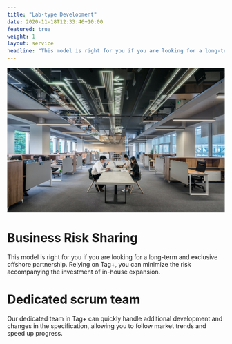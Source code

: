 ```yaml
---
title: "Lab-type Development"
date: 2020-11-18T12:33:46+10:00
featured: true
weight: 1
layout: service
headline: "This model is right for you if you are looking for a long-term and exclusive offshore partnership."
---
```


![Lab-type Development](/images/services/lycs-architecture-U2BI3GMnSSE-unsplash.jpg)

# Business Risk Sharing
This model is right for you if you are looking for a long-term and exclusive offshore partnership.
Relying on Tag+, you can minimize the risk accompanying the investment of in-house expansion.

# Dedicated scrum team
Our dedicated team in Tag+ can quickly handle additional development and changes in the specification, allowing you to follow market trends and speed up progress.


